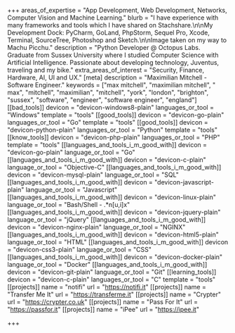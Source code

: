 +++
areas_of_expertise = "App Development, Web Development, Networks, Computer Vision and Machine Learning."
blurb = "I have experience with many frameworks and tools which I have shared on Stachshare.\n\nMy Development Dock: PyCharm, GoLand, PhpStorm, Sequel Pro, Xcode, Terminal, SourceTree, Photoshop and Sketch.\n\nImage taken on my way to Machu Picchu."
description = "Python Developer @ Octopus Labs. Graduate from Sussex University where I studied Computer Science with Artificial Intelligence. Passionate about developing technology, Juventus, traveling and my bike."
extra_areas_of_interest = "Security, Finance, Hardware, AI, UI and UX."
[meta]
description = "Maximilian Mitchell - Software Engineer."
keywords = ["max mitchell", "maximilian mitchell", " max", "mitchell", "maximilian", "mitchell", "york", "london", "brighton", "sussex", "software", "engineer", "software engineer", "england"]
[[bad_tools]]
devicon = "devicon-windows8-plain"
languages_or_tool = "Windows"
template = "tools"
[[good_tools]]
devicon = "devicon-go-plain"
languages_or_tool = "Go"
template = "tools"
[[good_tools]]
devicon = "devicon-python-plain"
languages_or_tool = "Python"
template = "tools"
[[know_tools]]
devicon = "devicon-php-plain"
languages_or_tool = "PHP"
template = "tools"
[[languages_and_tools_i_m_good_with]]
devicon = "devicon-go-plain"
language_or_tool = "Go"
[[languages_and_tools_i_m_good_with]]
devicon = "devicon-c-plain"
language_or_tool = "Objective-C"
[[languages_and_tools_i_m_good_with]]
devicon = "devicon-mysql-plain"
language_or_tool = "SQL"
[[languages_and_tools_i_m_good_with]]
devicon = "devicon-javascript-plain"
language_or_tool = "Javascript"
[[languages_and_tools_i_m_good_with]]
devicon = "devicon-linux-plain"
language_or_tool = "Bash/Shell - .*n[u,i]x"
[[languages_and_tools_i_m_good_with]]
devicon = "devicon-jquery-plain"
language_or_tool = "jQuery"
[[languages_and_tools_i_m_good_with]]
devicon = "devicon-nginx-plain"
language_or_tool = "NGINX"
[[languages_and_tools_i_m_good_with]]
devicon = "devicon-html5-plain"
language_or_tool = "HTML"
[[languages_and_tools_i_m_good_with]]
devicon = "devicon-css3-plain"
language_or_tool = "CSS"
[[languages_and_tools_i_m_good_with]]
devicon = "devicon-docker-plain"
language_or_tool = "Docker"
[[languages_and_tools_i_m_good_with]]
devicon = "devicon-git-plain"
language_or_tool = "Git"
[[learning_tools]]
devicon = "devicon-c-plain"
languages_or_tool = "C"
template = "tools"
[[projects]]
name = "notifi"
url = "https://notifi.it"
[[projects]]
name = "Transfer Me It"
url = "https://transferme.it"
[[projects]]
name = "Crypter"
url = "https://crypter.co.uk"
[[projects]]
name = "Pass For It"
url = "https://passfor.it"
[[projects]]
name = "iPee"
url = "https://ipee.it"

+++

